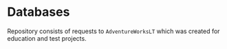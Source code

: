 # Databases  
Repository consists of requests to `AdventureWorksLT` which was created for education and test projects.
